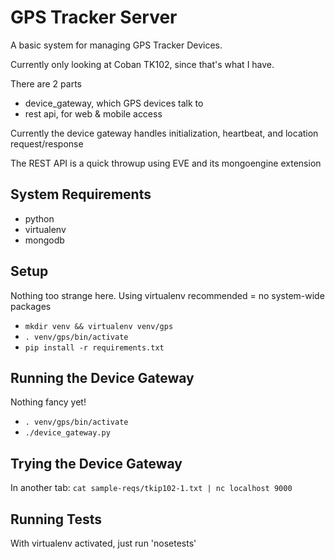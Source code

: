 # GPS Tracker Server #
A basic system for managing GPS Tracker Devices.

Currently only looking at Coban TK102, since that's what I have.

There are 2 parts
- device_gateway, which GPS devices talk to
- rest api, for web & mobile access

Currently the device gateway handles initialization, heartbeat, and location request/response

The REST API is a quick throwup using EVE and its mongoengine extension

## System Requirements ##
* python
* virtualenv
* mongodb

## Setup ##
Nothing too strange here. Using virtualenv recommended = no system-wide packages
* `mkdir venv && virtualenv venv/gps`
* `. venv/gps/bin/activate`
* `pip install -r requirements.txt`

## Running the Device Gateway ##
Nothing fancy yet!
* `. venv/gps/bin/activate`
* `./device_gateway.py`

## Trying the Device Gateway ##
In another tab: `cat sample-reqs/tkip102-1.txt | nc localhost 9000`

## Running Tests ##
With virtualenv activated, just run 'nosetests'

